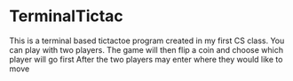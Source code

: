 # TerminalTictac
This is a terminal based tictactoe program created in my first CS class.
You can play with two players. The game will then flip a coin and choose which player will go first
After the two players may enter where they would like to move
